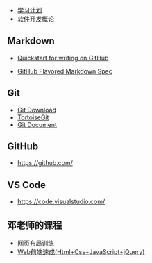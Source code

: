 - [学习计划](./Schedule.md)
- [软件开发概论](./README.md)

Markdown
--------
- [Quickstart for writing on GitHub](https://docs.github.com/en/get-started/writing-on-github/getting-started-with-writing-and-formatting-on-github/quickstart-for-writing-on-github)

- [GitHub Flavored Markdown Spec](https://github.github.com/gfm/#what-is-github-flavored-markdown-)

Git
---
- [Git Download](https://git-scm.com/downloads)
- [TortoiseGit](https://tortoisegit.org/)
- [Git Document](https://git-scm.com/book/en/v2)

GitHub
------
- https://github.com/

VS Code
-------
- https://code.visualstudio.com/

邓老师的课程
-----------
- [网页布局训练](https://edu.51cto.com/course/34046.html)
- [Web前端速成(Html+Css+JavaScript+jQuery)](https://edu.51cto.com/course/33972.html)
